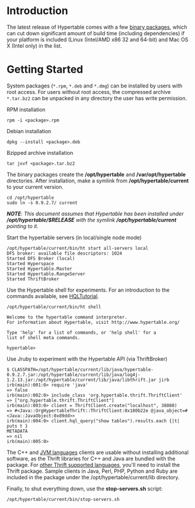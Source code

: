 # Introduction #

The latest release of Hypertable comes with a few [binary packages](http://package.hypertable.org/), which can cut down significant amount of build time (including dependencies) if your platform is included (Linux (Intel/AMD x86 32 and 64-bit) and Mac OS X (Intel only) in the list.

# Getting Started #

System packages (`*.rpm`, `*.deb` and `*.dmg`) can be installed by users with root access.  For users without root access, the compressed archive `*.tar.bz2` can be unpacked in any directory the user has write permission.

RPM installation
```
rpm -i <package>.rpm
```
Debian installation
```
dpkg --install <package>.deb
```
Bzipped archive installation
```
tar jxvf <package>.tar.bz2
```

The binary packages create the **/opt/hypertable** and **/var/opt/hypertable** directories.
After installation, make a symlink from **/opt/hypertable/current** to your current version.

```
cd /opt/hypertable
sudo ln -s 0.9.2.7/ current
```

_**NOTE**: This document assumes that Hypertable has been installed under **/opt/hypertable/$RELEASE** with the symlink **/opt/hypertable/current** pointing to it._

Start the hypertable servers (in local/single node mode)
```
/opt/hypertable/current/bin/ht start all-servers local
DFS broker: available file descriptors: 1024
Started DFS Broker (local)
Started Hyperspace
Started Hypertable.Master
Started Hypertable.RangeServer
Started ThriftBroker
```

Use the Hypertable shell for experiments.  For an introduction to the commands available, see [HQLTutorial](HQLTutorial.md).

```
/opt/hypertable/current/bin/ht shell

Welcome to the hypertable command interpreter.
For information about Hypertable, visit http://www.hypertable.org/

Type 'help' for a list of commands, or 'help shell' for a
list of shell meta commands.

hypertable> 
```

Use Jruby to experiment with the Hypertable API (via ThriftBroker)
```
$ CLASSPATH=/opt/hypertable/current/lib/java/hypertable-0.9.2.7.jar:/opt/hypertable/current/lib/java/log4j-1.2.13.jar:/opt/hypertable/current/lib/java/libthrift.jar jirb
irb(main):001:0> require 'java'
=> false
irb(main):002:0> include_class 'org.hypertable.thrift.ThriftClient'
=> ["org.hypertable.thrift.ThriftClient"]
irb(main):003:0> client = ThriftClient.create("localhost", 38080)
=> #<Java::OrgHypertableThrift::ThriftClient:0x180b22e @java_object=#<Java::JavaObject:0x89dd>>
irb(main):004:0> client.hql_query("show tables").results.each {|t| puts t }
METADATA
=> nil
irb(main):005:0> 
```

The C++ and [JVM languages](http://en.wikipedia.org/wiki/List_of_JVM_languages) clients are usable without installing additional software, as the Thrift libraries for C++ and Java are bundled with the package. For [other Thrift supported languages](http://wiki.apache.org/thrift), you'll need to install the Thrift package. Sample clients in
Java, Perl, PHP, Python and Ruby are included in the package under the /opt/hypertable/current/lib directory.

Finally, to shut everything down, use the **stop-servers.sh** script:

```
/opt/hypertable/current/bin/stop-servers.sh
```